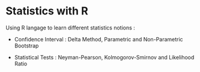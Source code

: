 # Statistics with R

Using R langage to learn different statistics notions : 

- Confidence Interval : Delta Method, Parametric and Non-Parametric Bootstrap

- Statistical Tests : Neyman-Pearson, Kolmogorov-Smirnov and Likelihood Ratio

